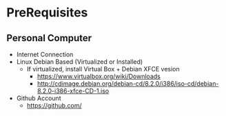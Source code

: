 PreRequisites
==

## Personal Computer

- Internet Connection
- Linux Debian Based (Virtualized or Installed)
  - If virtualized, install Virtual Box + Debian XFCE vesion
    - https://www.virtualbox.org/wiki/Downloads
    - http://cdimage.debian.org/debian-cd/8.2.0/i386/iso-cd/debian-8.2.0-i386-xfce-CD-1.iso
- Github Account
  - https://github.com/



